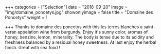 +++
categories = ["Selection"]
date = "2018-09-20"
image = "img/domaine_poncetys.jpg"
showonlyimage = false
title = "Domaine des Poncetys"
weight = 1

+++
Thanks to domaine des poncetys with this les terres blanches a saint-veran appelation wine from burgundy. Enjoy it's sunny color, aromas of honey, benzine, lemon, minerality. The body is tense due to its acidity and freshness balanced by a residual honey sweetness. At last enjoy the herbal finish. Great with sea food !
